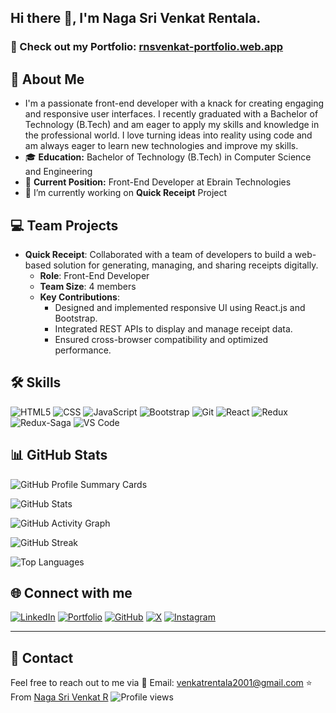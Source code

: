 ## Hi there 👋, I'm **Naga Sri Venkat Rentala**.
### 🚀 Check out my Portfolio: [rnsvenkat-portfolio.web.app](https://rnsvenkat-portfolio.web.app/)
## 🚀 About Me

- I'm a passionate front-end developer with a knack for creating engaging and responsive user interfaces. I recently graduated with a Bachelor of Technology (B.Tech) and am eager to apply my skills and knowledge in the professional world. I love turning ideas into reality using code and am always eager to learn new technologies and improve my skills.
- 🎓 **Education:** Bachelor of Technology (B.Tech) in Computer Science and Engineering
- 💼 **Current Position:** Front-End Developer at Ebrain Technologies
- 🌱 I’m currently  working on **Quick Receipt** Project

## 💻 Team Projects

- **Quick Receipt**: Collaborated with a team of developers to build a web-based solution for generating, managing, and sharing receipts digitally.
  - **Role**: Front-End Developer
  - **Team Size**: 4 members
  - **Key Contributions**:
    - Designed and implemented responsive UI using React.js and Bootstrap.
    - Integrated REST APIs to display and manage receipt data.
    - Ensured cross-browser compatibility and optimized performance.

## 🛠 Skills

![HTML5](https://img.shields.io/badge/-HTML5-E34F26?logo=html5&logoColor=white) ![CSS](https://img.shields.io/badge/-CSS3-1572B6?logo=css3&logoColor=white) ![JavaScript](https://img.shields.io/badge/-JavaScript-F7DF1E?logo=javascript&logoColor=black) ![Bootstrap](https://img.shields.io/badge/-Bootstrap-7952B3?logo=bootstrap&logoColor=white)  ![Git](https://img.shields.io/badge/-Git-F05032?logo=git&logoColor=white)
![React](https://img.shields.io/badge/-React-61DAFB?logo=react&logoColor=black) ![Redux](https://img.shields.io/badge/Redux-764ABC?style=flat&logo=redux&logoColor=white) ![Redux-Saga](https://img.shields.io/badge/Redux--Saga-764ABC?style=flat&logo=redux-saga&logoColor=white) ![VS Code](https://img.shields.io/badge/-VS%20Code-007ACC?style=flat-square&logo=visual-studio-code&logoColor=white)

## 📊 GitHub Stats

![GitHub Profile Summary Cards](https://github-profile-summary-cards.vercel.app/api/cards/repos-per-language?username=NagaSriVenkatR&theme=tokyonight)

![GitHub Stats](https://github-readme-stats.vercel.app/api?username=NagaSriVenkatR&show_icons=true&theme=tokyonight)

![GitHub Activity Graph](https://github-readme-activity-graph.vercel.app/graph?username=NagaSriVenkatR&bg_color=0d1117&color=ffffff&line=00e7ff&point=ffffff&area=true&hide_border=true)

![GitHub Streak](https://streak-stats.demolab.com/?user=NagaSriVenkatR&theme=tokyonight)

![Top Languages](https://github-readme-stats.vercel.app/api/top-langs/?username=NagaSriVenkatR&layout=compact&theme=tokyonight&hide=html,css)


## 🌐 Connect with me  

[![LinkedIn](https://img.shields.io/badge/LinkedIn-blue?style=flat&logo=linkedin&labelColor=blue)](https://www.linkedin.com/in/nagasri-venkat-r-a50402217/) [![Portfolio](https://img.shields.io/badge/Portfolio-FF5722?style=flat&logo=internet-explorer&logoColor=white)](https://rnsvenkat-portfolio.web.app/) [![GitHub](https://img.shields.io/badge/GitHub-181717?style=flat&logo=github&logoColor=white)](https://github.com/NagaSriVenkatR) [![X](https://img.shields.io/badge/X-000000?style=flat&logo=x&logoColor=white)](https://x.com/Venkatn17033296) [![Instagram](https://img.shields.io/badge/Instagram-E4405F?style=flat&logo=instagram&logoColor=white)](https://www.instagram.com/venkat_nani_rentala/)  
 

---
## 📧 Contact

Feel free to reach out to me via 📩 Email: venkatrentala2001@gmail.com
⭐️ From [Naga Sri Venkat R](https://github.com/NagaSriVenkatR)
![Profile views](https://komarev.com/ghpvc/?username=your-username&color=blue)
